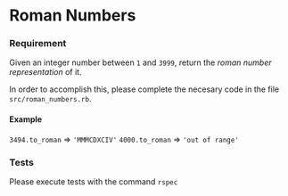 # Roman Numbers

### Requirement
Given an integer number between ```1``` and ```3999```, return the _roman number representation_ of it.

In order to accomplish this, please complete the necesary code in the file ```src/roman_numbers.rb```.

#### Example
```3494.to_roman``` => ```'MMMCDXCIV'```
```4000.to_roman``` => ```'out of range'```

### Tests
Please execute tests with the command ```rspec```
